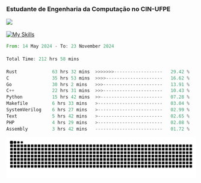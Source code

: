 
### Estudante de Engenharia da Computação no CIN-UFPE
<div>
      <!--<img width=400 src="https://github-readme-stats.vercel.app/api?username=Zed201&show_icons=true&theme=tokyonight" /-->
      <img width=400 src='https://leetcode.card.workers.dev/Zed201?theme=nord&font=baloo&extension=null' />
</div>


[![My Skills](https://skillicons.dev/icons?i=c,cpp,rust,py,java,neovim&theme=dark)](https://skillicons.dev)

<!--START_SECTION:waka-->

```rust
From: 14 May 2024 - To: 23 November 2024

Total Time: 212 hrs 58 mins

Rust             63 hrs 32 mins  >>>>>>>------------------   29.42 %
C                35 hrs 53 mins  >>>>---------------------   16.62 %
Go               30 hrs 2 mins   >>>----------------------   13.91 %
C++              22 hrs 31 mins  >>>----------------------   10.43 %
Python           15 hrs 42 mins  >>-----------------------   07.28 %
Makefile         6 hrs 33 mins   >------------------------   03.04 %
SystemVerilog    6 hrs 27 mins   >------------------------   02.99 %
Text             5 hrs 42 mins   >------------------------   02.65 %
PHP              4 hrs 29 mins   >------------------------   02.08 %
Assembly         3 hrs 42 mins   -------------------------   01.72 %
```

<!--END_SECTION:waka-->

<picture>
  <source media="(prefers-color-scheme: dark)" srcset="https://github.com/Zed201/Zed201/blob/output/github-contribution-grid-snake-dark.svg" />
  <img alt="github-snake" src="https://github.com/Zed201/Zed201/blob/output/github-contribution-grid-snake-dark.svg" />
</picture>
